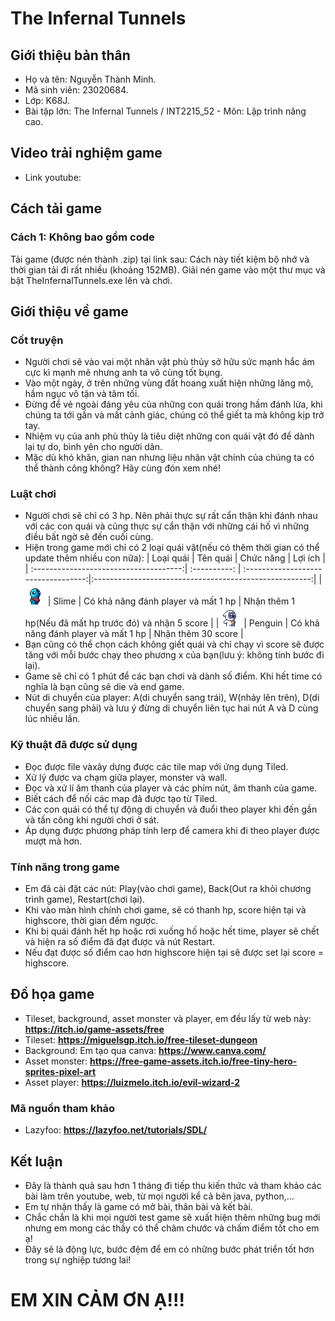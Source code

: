 # The Infernal Tunnels
## Giới thiệu bản thân
- Họ và tên: Nguyễn Thành Minh.
- Mã sinh viên: 23020684.
- Lớp: K68J.
- Bài tập lớn: The Infernal Tunnels / INT2215_52 - Môn: Lập trình nâng cao.

## Video trải nghiệm game
- Link youtube:

## Cách tải game
### Cách 1: Không bao gồm code
Tải game (được nén thành .zip) tại link sau:
Cách này tiết kiệm bộ nhớ và thời gian tải đi rất nhiều (khoảng 152MB).
Giải nén game vào một thư mục và bật TheInfernalTunnels.exe lên và chơi.

## Giới thiệu về game
### Cốt truyện
- Người chơi sẽ vào vai một nhân vật phù thủy sở hữu sức mạnh hắc ám cực kì mạnh mẽ nhưng anh ta vô cùng tốt bụng.
- Vào một ngày, ở trên những vùng đất hoang xuất hiện những lăng mộ, hầm ngục vô tận và tăm tối.
- Đừng để vẻ ngoài đáng yêu của những con quái trong hầm đánh lừa, khi chúng ta tới gần và mất cảnh giác, chúng có thể giết ta mà không kịp trở tay.
- Nhiệm vụ của anh phù thủy là tiêu diệt những con quái vật đó để dành lại tự do, bình yên cho người dân.
- Mặc dù khó khăn, gian nan nhưng liệu nhân vật chính của chúng ta có thể thành công không? Hãy cùng đón xem nhé!

### Luật chơi
- Người chơi sẽ chỉ có 3 hp. Nên phải thực sự rất cẩn thận khi đánh nhau với các con quái và cũng thực sự cẩn thận với những cái hố vì những điều bất ngờ sẽ đến cuối cùng.
- Hiện trong game mới chỉ có 2 loại quái vật(nếu có thêm thời gian có thể update thêm nhiều con nữa):
|               Loại quái                | Tên quái     |               Chức năng             |                        Lợi ích                         |
| :-------------------------------------:| :----------: | :----------------------------------:|:------------------------------------------------------:|
| ![SlimeMonster](SlimeMonster.png)      | Slime        | Có khả năng đánh player và mất 1 hp | Nhận thêm 1 hp(Nếu đã mất hp trước đó) và nhận 5 score |
| ![PenguinMonster](PenguinMonster.png)  | Penguin      | Có khả năng đánh player và mất 1 hp | Nhận thêm 30 score                                     |
- Bạn cũng có thể chọn cách không giết quái và chỉ chạy vì score sẽ được tăng với mỗi bước chạy theo phương x của bạn(lưu ý: không tính bước đi lại).
- Game sẽ chỉ có 1 phút để các bạn chơi và dành số điểm. Khi hết time có nghĩa là bạn cũng sẽ die và end game.
- Nút di chuyển của player: A(di chuyển sang trái), W(nhảy lên trên), D(di chuyển sang phải) và lưu ý đừng di chuyển liên tục hai nút A và D cùng lúc nhiều lần.

### Kỹ thuật đã được sử dụng
- Đọc được file vàxây dựng được các tile map với ứng dụng Tiled.
- Xử lý được va chạm giữa player, monster và wall.
- Đọc và xử lí âm thanh của player và các phím nút, âm thanh của game.
- Biết cách để nối các map đã được tạo từ Tiled.
- Các con quái có thể tự động di chuyển và đuổi theo player khi đến gần và tấn công khi người chơi ở sát.
- Áp dụng được phương pháp tính lerp để camera khi đi theo player được mượt mà hơn.

### Tính năng trong game
- Em đã cài đặt các nút: Play(vào chơi game), Back(Out ra khỏi chương trình game), Restart(chơi lại).
- Khi vào màn hình chính chơi game, sẽ có thanh hp, score hiện tại và highscore, thời gian đếm ngược.
- Khi bị quái đánh hết hp hoặc rơi xuống hố hoặc hết time, player sẽ chết và hiện ra số điểm đã đạt được và nút Restart.
- Nếu đạt được số điểm cao hơn highscore hiện tại sẽ được set lại score = highscore.

## Đồ họa game
- Tileset, background, asset monster và player, em đều lấy từ web này: **https://itch.io/game-assets/free**
- Tileset: **https://miguelsgp.itch.io/free-tileset-dungeon**
- Background: Em tạo qua canva: **https://www.canva.com/**
- Asset monster: **https://free-game-assets.itch.io/free-tiny-hero-sprites-pixel-art**
- Asset player: **https://luizmelo.itch.io/evil-wizard-2**

### Mã nguồn tham khảo
- Lazyfoo: **https://lazyfoo.net/tutorials/SDL/**

## Kết luận
- Đây là thành quả sau hơn 1 tháng đi tiếp thu kiến thức và tham khảo các bài làm trên youtube, web, từ mọi người kể cả bên java, python,...
- Em tự nhận thấy là game có mở bài, thân bài và kết bài.
- Chắc chắn là khi mọi người test game sẽ xuất hiện thêm những bug mới nhưng em mong các thầy có thể châm chước và chấm điểm tốt cho em ạ!
- Đây sẽ là động lực, bước đệm để em có những bước phát triển tốt hơn trong sự nghiệp tương lai!

# EM XIN CẢM ƠN Ạ!!!
